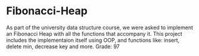 # Fibonacci-Heap
As part of the university data structure course, we were asked to implement an Fibonacci Heap with all the functions that accompany it.
This project includes the implementaion itself using OOP, and functions like: insert, delete min, decrease key and more.
Grade: 97

